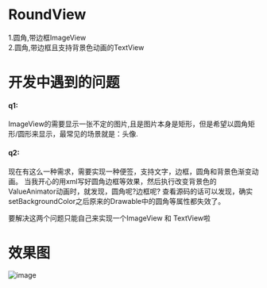# RoundView
1.圆角,带边框ImageView  
2.圆角,带边框且支持背景色动画的TextView

# 开发中遇到的问题
#### q1:
ImageView的需要显示一张不定的图片,且是图片本身是矩形，但是希望以圆角矩形/圆形来显示，最常见的场景就是：头像.
#### q2: 
现在有这么一种需求，需要实现一种便签，支持文字，边框，圆角和背景色渐变动画。
当我开心的用xml写好圆角边框等效果，然后执行改变背景色的ValueAnimator动画时，就发现，圆角呢?边框呢?
查看源码的话可以发现，确实setBackgroundColor之后原来的Drawable中的圆角等属性都失效了。


要解决这两个问题只能自己来实现一个ImageView 和 TextView啦
# 效果图

![image](https://raw.githubusercontent.com/panlijun/MarkDownPic/master/Android/device-2018-03-01-112540.gif)